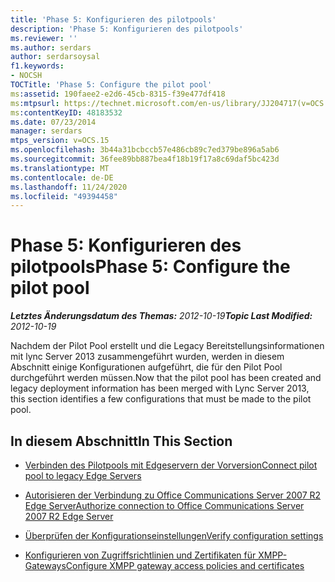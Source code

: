 ```yaml
---
title: 'Phase 5: Konfigurieren des pilotpools'
description: 'Phase 5: Konfigurieren des pilotpools'
ms.reviewer: ''
ms.author: serdars
author: serdarsoysal
f1.keywords:
- NOCSH
TOCTitle: 'Phase 5: Configure the pilot pool'
ms:assetid: 190faee2-e2d6-45cb-8315-f39e477df418
ms:mtpsurl: https://technet.microsoft.com/en-us/library/JJ204717(v=OCS.15)
ms:contentKeyID: 48183532
ms.date: 07/23/2014
manager: serdars
mtps_version: v=OCS.15
ms.openlocfilehash: 3b44a31bcbccb57e486cb89c7ed379be896a5ab6
ms.sourcegitcommit: 36fee89bb887bea4f18b19f17a8c69daf5bc423d
ms.translationtype: MT
ms.contentlocale: de-DE
ms.lasthandoff: 11/24/2020
ms.locfileid: "49394458"
---
```

# <a name="phase-5-configure-the-pilot-pool"></a><span data-ttu-id="655c9-103">Phase 5: Konfigurieren des pilotpools</span><span class="sxs-lookup"><span data-stu-id="655c9-103">Phase 5: Configure the pilot pool</span></span>

<div data-xmlns="http://www.w3.org/1999/xhtml">

<div class="topic" data-xmlns="http://www.w3.org/1999/xhtml" data-msxsl="urn:schemas-microsoft-com:xslt" data-cs="https://msdn.microsoft.com/">

<div data-asp="https://msdn2.microsoft.com/asp">



</div>

<div id="mainSection">

<div id="mainBody"><span data-ttu-id="655c9-104">

<span> </span></span><span class="sxs-lookup"><span data-stu-id="655c9-104">

<span> </span></span></span>

<span data-ttu-id="655c9-105">_**Letztes Änderungsdatum des Themas:** 2012-10-19_</span><span class="sxs-lookup"><span data-stu-id="655c9-105">_**Topic Last Modified:** 2012-10-19_</span></span>

<span data-ttu-id="655c9-106">Nachdem der Pilot Pool erstellt und die Legacy Bereitstellungsinformationen mit lync Server 2013 zusammengeführt wurden, werden in diesem Abschnitt einige Konfigurationen aufgeführt, die für den Pilot Pool durchgeführt werden müssen.</span><span class="sxs-lookup"><span data-stu-id="655c9-106">Now that the pilot pool has been created and legacy deployment information has been merged with Lync Server 2013, this section identifies a few configurations that must be made to the pilot pool.</span></span>

<div>

## <a name="in-this-section"></a><span data-ttu-id="655c9-107">In diesem Abschnitt</span><span class="sxs-lookup"><span data-stu-id="655c9-107">In This Section</span></span>

  - [<span data-ttu-id="655c9-108">Verbinden des Pilotpools mit Edgeservern der Vorversion</span><span class="sxs-lookup"><span data-stu-id="655c9-108">Connect pilot pool to legacy Edge Servers</span></span>](connect-pilot-pool-to-legacy-edge-servers.md)

  - [<span data-ttu-id="655c9-109">Autorisieren der Verbindung zu Office Communications Server 2007 R2 Edge Server</span><span class="sxs-lookup"><span data-stu-id="655c9-109">Authorize connection to Office Communications Server 2007 R2 Edge Server</span></span>](authorize-connection-to-office-communications-server-2007-r2-edge-server.md)

  - [<span data-ttu-id="655c9-110">Überprüfen der Konfigurationseinstellungen</span><span class="sxs-lookup"><span data-stu-id="655c9-110">Verify configuration settings</span></span>](verify-configuration-settings.md)

  - [<span data-ttu-id="655c9-111">Konfigurieren von Zugriffsrichtlinien und Zertifikaten für XMPP-Gateways</span><span class="sxs-lookup"><span data-stu-id="655c9-111">Configure XMPP gateway access policies and certificates</span></span>](configure-xmpp-gateway-access-policies-and-certificates.md)

<span data-ttu-id="655c9-112"></div>

</div>

<span> </span>

</div>

</div>

</span><span class="sxs-lookup"><span data-stu-id="655c9-112"></div>

</div>

<span> </span>

</div>

</div>

</span></span></div>

